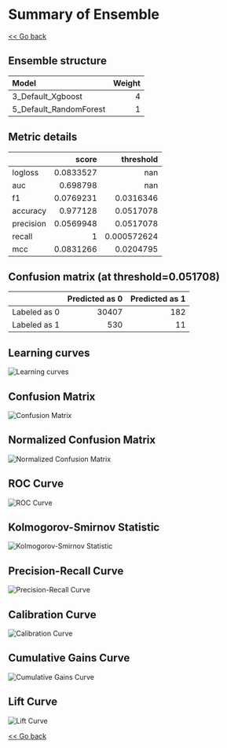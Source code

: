 # Summary of Ensemble

[<< Go back](../README.md)


## Ensemble structure
| Model                  |   Weight |
|:-----------------------|---------:|
| 3_Default_Xgboost      |        4 |
| 5_Default_RandomForest |        1 |

## Metric details
|           |     score |     threshold |
|:----------|----------:|--------------:|
| logloss   | 0.0833527 | nan           |
| auc       | 0.698798  | nan           |
| f1        | 0.0769231 |   0.0316346   |
| accuracy  | 0.977128  |   0.0517078   |
| precision | 0.0569948 |   0.0517078   |
| recall    | 1         |   0.000572624 |
| mcc       | 0.0831266 |   0.0204795   |


## Confusion matrix (at threshold=0.051708)
|              |   Predicted as 0 |   Predicted as 1 |
|:-------------|-----------------:|-----------------:|
| Labeled as 0 |            30407 |              182 |
| Labeled as 1 |              530 |               11 |

## Learning curves
![Learning curves](learning_curves.png)
## Confusion Matrix

![Confusion Matrix](confusion_matrix.png)


## Normalized Confusion Matrix

![Normalized Confusion Matrix](confusion_matrix_normalized.png)


## ROC Curve

![ROC Curve](roc_curve.png)


## Kolmogorov-Smirnov Statistic

![Kolmogorov-Smirnov Statistic](ks_statistic.png)


## Precision-Recall Curve

![Precision-Recall Curve](precision_recall_curve.png)


## Calibration Curve

![Calibration Curve](calibration_curve_curve.png)


## Cumulative Gains Curve

![Cumulative Gains Curve](cumulative_gains_curve.png)


## Lift Curve

![Lift Curve](lift_curve.png)



[<< Go back](../README.md)
